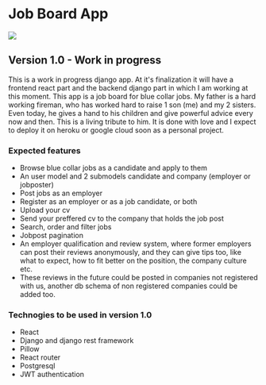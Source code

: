 # Job Board App

![](https://i.imgur.com/0ZqkGtp.jpeg)


## Version 1.0 - Work in progress

This is a work in progress django app. 
At it's finalization it will have a frontend react part and the backend django part in which I am working at this moment. This app is a job board for blue collar jobs. My father is a hard working fireman, who has worked hard to raise 1 son (me) and my 2 sisters. Even today, he gives a hand to his children and give powerful advice every now and then. This is a living tribute to him. It is done with love and I expect to deploy it on heroku or google cloud soon as a personal project. 

### Expected features

- Browse blue collar jobs as a candidate and apply to them
- An user model and 2 submodels candidate and company (employer or jobposter)
- Post jobs as an employer
- Register as an employer or as a job candidate, or both
- Upload your cv
- Send your preffered cv to the company that holds the job post
- Search, order and filter jobs
- Jobpost pagination
- An employer qualification and review system, where former employers can post their reviews anonymously, and they can give tips too, like what to expect, how to fit better on the position, the company culture etc.
- These reviews in the future could be posted in companies not registered with us, another db schema of non registered companies could be added too.

### Technogies to be used in version 1.0

- React
- Django and django rest framework
- Pillow
- React router 
- Postgresql
- JWT authentication

